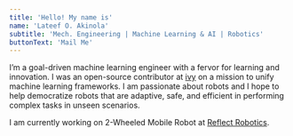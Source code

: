```yaml
---
title: 'Hello! My name is'
name: 'Lateef O. Akinola'
subtitle: 'Mech. Engineering | Machine Learning & AI | Robotics'
buttonText: 'Mail Me'
---
```

I’m a goal-driven machine learning engineer with a fervor for learning and innovation. I was an open-source contributor at [ivy](https://unify.ai/) on a mission to unify machine learning frameworks. I am passionate about robots and I hope to help democratize robots that are adaptive, safe, and efficient in performing complex tasks in unseen scenarios.

I am currently working on 2-Wheeled Mobile Robot at [Reflect Robotics]().